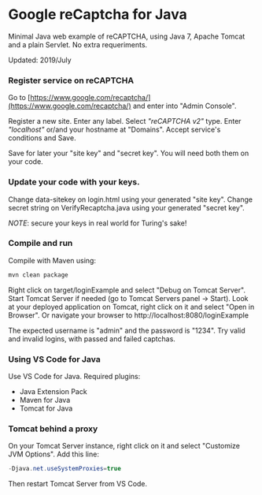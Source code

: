 # Google reCaptcha for Java

Minimal Java web example of reCAPTCHA, using Java 7, Apache Tomcat and a plain Servlet. No extra requeriments.

Updated: 2019/July

### Register service on reCAPTCHA

Go to [https://www.google.com/recaptcha/](https://www.google.com/recaptcha/) and enter into "Admin Console".

Register a new site. Enter any label. Select *"reCAPTCHA v2"* type. Enter *"localhost"* or/and your hostname at "Domains". Accept service's conditions and Save.

Save for later your "site key" and "secret key". You will need both them on your code.

### Update your code with your keys.

Change data-sitekey on login.html using your generated "site key".
Change secret string on VerifyRecaptcha.java using your generated "secret key".

*NOTE*: secure your keys in real world for Turing's sake!

### Compile and run

Compile with Maven using:

```sh
mvn clean package
```

Right click on target/loginExample and select "Debug on Tomcat Server". Start Tomcat Server if needed (go to Tomcat Servers panel -> Start). 
Look at your deployed application on Tomcat, right click on it and select "Open in Browser". Or navigate your browser to http://localhost:8080/loginExample

The expected username is "admin" and the password is "1234". Try valid and invalid logins, with passed and failed captchas.

### Using VS Code for Java

Use VS Code for Java. Required plugins:
* Java Extension Pack
* Maven for Java
* Tomcat for Java

### Tomcat behind a proxy

On your Tomcat Server instance, right click on it and select "Customize JVM Options". Add this line:

```java
-Djava.net.useSystemProxies=true
```

Then restart Tomcat Server from VS Code.
